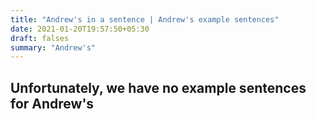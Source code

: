 ```yaml
---
title: "Andrew's in a sentence | Andrew's example sentences"
date: 2021-01-20T19:57:50+05:30
draft: falses
summary: "Andrew's"
---
```

## Unfortunately, we have no example sentences for Andrew's                 

